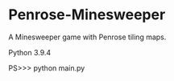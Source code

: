 # Penrose-Minesweeper

A Minesweeper game with Penrose tiling maps.

Python 3.9.4

PS>>> python main.py
